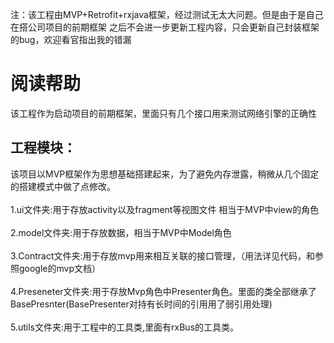 注：该工程由MVP+Retrofit+rxjava框架，经过测试无太大问题。但是由于是自己在搭公司项目的前期框架
之后不会进一步更新工程内容，只会更新自己封装框架的bug，欢迎看官指出我的错漏

阅读帮助
===
该工程作为启动项目的前期框架，里面只有几个接口用来测试网络引擎的正确性<br/>

工程模块：
---
该项目以MVP框架作为思想基础搭建起来，为了避免内存泄露，稍微从几个固定的搭建模式中做了点修改。<br/>
<br/>
1.ui文件夹:用于存放activity以及fragment等视图文件 相当于MVP中view的角色<br/>
<br/>
2.model文件夹:用于存放数据，相当于MVP中Model角色<br/>
<br/>
3.Contract文件夹:用于存放mvp用来相互关联的接口管理，（用法详见代码，和参照google的mvp文档）<br/>
<br/>
4.Preseneter文件夹:用于存放Mvp角色中Presenter角色。里面的类全部继承了BasePresnter(BasePresenter对持有长时间的引用用了弱引用处理)<br/>
<br/>
5.utils文件夹:用于工程中的工具类,里面有rxBus的工具类。<br/>
